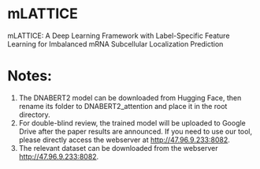 # mLATTICE
mLATTICE: A Deep Learning Framework with Label-Specific Feature Learning for Imbalanced mRNA Subcellular Localization Prediction
# Notes:
1. The DNABERT2 model can be downloaded from Hugging Face, then rename its folder to DNABERT2_attention and place it in the root directory.
2. For double-blind review, the trained model will be uploaded to Google Drive after the paper results are announced. If you need to use our tool, please directly access the webserver at http://47.96.9.233:8082.
3. The relevant dataset can be downloaded from the webserver http://47.96.9.233:8082.
